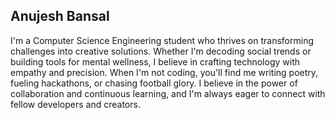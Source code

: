 <!--
**anujeshify/anujeshify** is a ✨ _special_ ✨ repository because its `README.md` (this file) appears on your GitHub profile.

Here are some ideas to get you started:

- 🔭 I’m currently working on ...
- 🌱 I’m currently learning ...
- 👯 I’m looking to collaborate on ...
- 🤔 I’m looking for help with ...
- 💬 Ask me about ...
- 📫 How to reach me: ...
- 😄 Pronouns: ...
- ⚡ Fun fact: ...
-->

## Anujesh Bansal

I'm a Computer Science Engineering student who thrives on transforming challenges into creative solutions. Whether I'm decoding social trends or building tools for mental wellness, I believe in crafting technology with empathy and precision.
When I'm not coding, you'll find me writing poetry, fueling hackathons, or chasing football glory. I believe in the power of collaboration and continuous learning, and I'm always eager to connect with fellow developers and creators.
